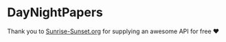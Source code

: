 # DayNightPapers

Thank you to [Sunrise-Sunset.org](https://sunrise-sunset.org) for supplying an awesome API for free :heart:
